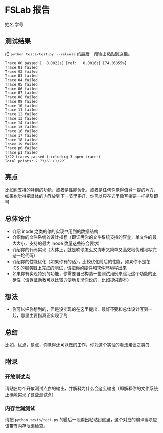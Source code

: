 # FSLab 报告

姓名 学号

## 测试结果

把 `python tests/test.py --release` 的最后一段输出粘贴到这里。

```
Trace 00 passed [  0.0022s] [ref:   0.0016s] [74.05855%]
Trace 01 failed
Trace 02 failed
Trace 03 failed
Trace 04 failed
Trace 05 failed
Trace 06 failed
Trace 07 failed
Trace 08 failed
Trace 09 failed
Trace 10 failed
Trace 11 failed
Trace 12 failed
Trace 13 failed
Trace 14 failed
Trace 15 failed
Trace 16 failed
Trace 17 failed
Trace 18 failed
Trace 19 failed
Trace p0 failed
Trace p1 failed
1/22 traces passed (excluding 3 open traces)
Total points: 2.73/60 (1/22)
```

## 亮点

比如你支持的特别的功能，或者是性能优化，或者是任何你觉得值得一提的地方，
如果你觉得把具体的内容放到下一节里更好，你可以只在这里像写摘要一样提及即可

## 总体设计

- 介绍 inode 之类的你的实现中用到的数据结构
- 介绍你的文件系统的设计指标（即证明你的文件系统支持的容量，单文件的最大大小，支持的最大 inode 数量这些符合要求）
- 介绍你的代码实现（大体上，就是吹你怎么又清晰又简单又高效地优雅地写完这一坨代码）
- 介绍你的性能优化（如果你有的话），比较优化前后的性能，如果你不是在 ICS 的服务器上完成的测试，请把你的硬件和软件环境写出来
- 如果你有实现特别的功能，你需要自己构造一些测试用例来验证这个功能的正确性（请保证助教可以比较方便地复现你说的，比如提供脚本）

## 想法

- 你可以把你想到的，但是没实现的在这里提出，最好不要和总体设计写到一起，那里主要指真正实现了的

## 总结

比如，优点，缺点，你觉得还可以做的工作，你对这个实验的看法建议之类的

## 附录

### 开放测试点

请贴出每个开放测试点你的输出，并解释为什么会这么输出（即解释你的文件系统正确地实现了这些测试点）

### 内存泄漏测试

请把 `python tests/test.py` 的最后一段输出粘贴到这里，这个对应的编译选项应该带有内存泄漏检查。
